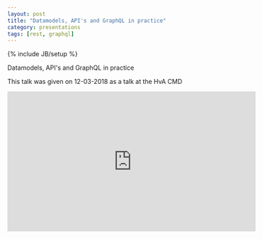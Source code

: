 ```yaml
---
layout: post
title: "Datamodels, API's and GraphQL in practice"
category: presentations
tags: [rest, graphql]
---
```

{% include JB/setup %}

Datamodels, API's and GraphQL in practice

This talk was given on 12-03-2018 as a talk at the HvA CMD

<iframe width="560" height="315" src="https://www.youtube.com/embed/LUYr-aL8ub4" frameborder="0" allow="autoplay; encrypted-media" allowfullscreen></iframe>
